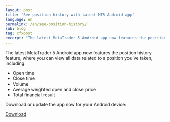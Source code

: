 ```yaml
---
layout: post
title: "See position history with latest MT5 Android app"
language: en
permalink: /en/see-position-history/
sub: blog
tag: cfxpost
excerpt: "The latest MetaTrader 5 Android app now features the position history feature, where you can view all data related to a position you’ve taken, including..."
---
```

The latest MetaTrader 5 Android app now features the position history feature, where you can view all data related to a position you’ve taken, including:

<ul class="bullet">
    <li>Open time</li>
    <li>Close time</li>
    <li>Volume</li>
	<li>Average weighted open and close price</li>
	<li>Total financial result</li>
</ul>

Download or update the app now for your Android device:


<p class="p--action"><a class="button" href="https://play.google.com/store/apps/details?id=net.metaquotes.metatrader5&"><span>Download</span></a></p>
